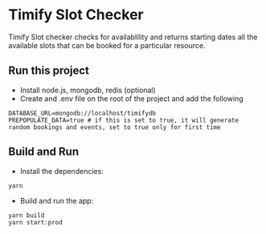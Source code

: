 
# Timify Slot Checker

Timify Slot checker checks for availablility and returns starting dates all the available slots that can be booked for a particular resource.

## Run this project

- Install node.js, mongodb, redis (optional)
- Create and .env file on the root of the project and add the following 
````
DATABASE_URL=mongodb://localhost/timifydb
PREPOPULATE_DATA=true # if this is set to true, it will generate random bookings and events, set to true only for first time
````

## Build and Run
- Install the dependencies:
```
yarn
```
- Build and run the app:
```
yarn build
yarn start:prod
```